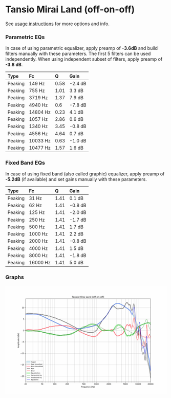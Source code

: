 # Tansio Mirai Land (off-on-off)
See [usage instructions](https://github.com/jaakkopasanen/AutoEq#usage) for more options and info.

### Parametric EQs
In case of using parametric equalizer, apply preamp of **-3.6dB** and build filters manually
with these parameters. The first 5 filters can be used independently.
When using independent subset of filters, apply preamp of **-3.8 dB**.

| Type    | Fc       |    Q | Gain    |
|:--------|:---------|:-----|:--------|
| Peaking | 149 Hz   | 0.58 | -2.4 dB |
| Peaking | 755 Hz   | 1.01 | 3.3 dB  |
| Peaking | 3719 Hz  | 1.37 | 7.9 dB  |
| Peaking | 4940 Hz  | 0.6  | -7.8 dB |
| Peaking | 14804 Hz | 0.23 | 4.1 dB  |
| Peaking | 1057 Hz  | 2.86 | 0.6 dB  |
| Peaking | 1340 Hz  | 3.45 | -0.8 dB |
| Peaking | 4556 Hz  | 4.64 | 0.7 dB  |
| Peaking | 10033 Hz | 0.63 | -1.0 dB |
| Peaking | 10477 Hz | 1.57 | 1.6 dB  |

### Fixed Band EQs
In case of using fixed band (also called graphic) equalizer, apply preamp of **-5.2dB**
(if available) and set gains manually with these parameters.

| Type    | Fc       |    Q | Gain    |
|:--------|:---------|:-----|:--------|
| Peaking | 31 Hz    | 1.41 | 0.1 dB  |
| Peaking | 62 Hz    | 1.41 | -0.8 dB |
| Peaking | 125 Hz   | 1.41 | -2.0 dB |
| Peaking | 250 Hz   | 1.41 | -1.7 dB |
| Peaking | 500 Hz   | 1.41 | 1.7 dB  |
| Peaking | 1000 Hz  | 1.41 | 2.2 dB  |
| Peaking | 2000 Hz  | 1.41 | -0.8 dB |
| Peaking | 4000 Hz  | 1.41 | 1.5 dB  |
| Peaking | 8000 Hz  | 1.41 | -1.8 dB |
| Peaking | 16000 Hz | 1.41 | 5.0 dB  |

### Graphs
![](./Tansio%20Mirai%20Land%20(off-on-off).png)